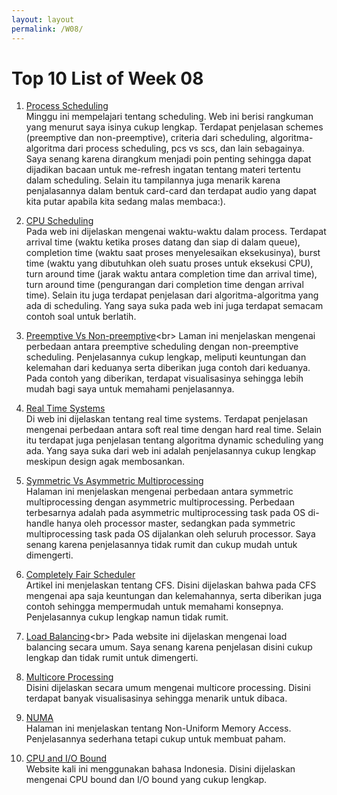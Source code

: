 ```yaml
---
layout: layout
permalink: /W08/
---
```

# Top 10 List of Week 08
1. [Process Scheduling](https://quizlet.com/115068223/ch-5-process-thread-scheduling-flash-cards/)<br>
  Minggu ini mempelajari tentang scheduling. Web ini berisi rangkuman yang menurut saya isinya cukup lengkap. Terdapat penjelasan schemes (preemptive dan non-preemptive), criteria dari scheduling, algoritma-algoritma dari process scheduling, pcs vs scs, dan lain sebagainya. Saya senang karena dirangkum menjadi poin penting sehingga dapat dijadikan bacaan untuk me-refresh ingatan tentang materi tertentu dalam scheduling. Selain itu tampilannya juga menarik karena penjalasannya dalam bentuk card-card dan terdapat audio yang dapat kita putar apabila kita sedang malas membaca:).

2. [CPU Scheduling](https://www.geeksforgeeks.org/cpu-scheduling-in-operating-systems/)<br>
  Pada web ini dijelaskan mengenai waktu-waktu dalam process. Terdapat arrival time (waktu ketika proses datang dan siap di dalam queue), completion time (waktu saat proses menyelesaikan eksekusinya), burst time (waktu yang dibutuhkan oleh suatu proses untuk eksekusi CPU), turn around time (jarak waktu antara completion time dan arrival time), turn around time (pengurangan dari completion time dengan arrival time). Selain itu juga terdapat penjelasan dari algoritma-algoritma yang ada di scheduling. Yang saya suka pada web ini juga terdapat semacam contoh soal untuk berlatih.

3. [Preemptive Vs Non-preemptive](https://www.guru99.com/preemptive-vs-non-preemptive-scheduling.html#:~:text=In%20Preemptive%20Scheduling%2C%20the%20CPU,Schedulign%20no%20switching%20takes%20place.)<br>
  Laman ini menjelaskan mengenai perbedaan antara preemptive scheduling dengan non-preemptive scheduling. Penjelasannya cukup lengkap, meliputi keuntungan dan kelemahan dari keduanya serta diberikan juga contoh dari keduanya. Pada contoh yang diberikan, terdapat visualisasinya sehingga lebih mudah bagi saya untuk memahami penjelasannya.
  
4. [Real Time Systems](https://users.ece.cmu.edu/~koopman/des_s99/real_time/)<br>
  Di web ini dijelaskan tentang real time systems. Terdapat penjelasan mengenai perbedaan antara soft real time dengan hard real time. Selain itu terdapat juga penjelasan tentang algoritma dynamic scheduling yang ada. Yang saya suka dari web ini adalah penjelasannya cukup lengkap meskipun design agak membosankan.
  
5. [Symmetric Vs Asymmetric Multiprocessing](https://techdifferences.com/difference-between-symmetric-and-asymmetric-multiprocessing.html)<br>
  Halaman ini menjelaskan mengenai perbedaan antara symmetric multiprocessing dengan asymmetric multiprocessing. Perbedaan terbesarnya adalah pada asymmetric multiprocessing task pada OS di-handle hanya oleh processor master, sedangkan pada symmetric multiprocessing task pada OS dijalankan oleh seluruh processor. Saya senang karena penjelasannya tidak rumit dan cukup mudah untuk dimengerti. 

6. [Completely Fair Scheduler](https://developer.ibm.com/technologies/linux/tutorials/l-completely-fair-scheduler/)<br>
  Artikel ini menjelaskan tentang CFS. Disini dijelaskan bahwa pada CFS mengenai apa saja keuntungan dan kelemahannya, serta diberikan juga contoh sehingga mempermudah untuk memahami konsepnya. Penjelasannya cukup lengkap namun tidak rumit.

7. [Load Balancing](https://www.citrix.com/en-in/solutions/app-delivery-and-security/load-balancing/what-is-load-balancing.html#:~:text=Load%20balancing%20is%20defined%20as,server%20capable%20of%20fulfilling%20them.)<br>
  Pada website ini dijelaskan mengenai load balancing secara umum. Saya senang karena penjelasan disini cukup lengkap dan tidak rumit untuk dimengerti.

8. [Multicore Processing](https://socs.binus.ac.id/2017/03/27/multi-core-processors/)<br>
  Disini dijelaskan secara umum mengenai multicore processing. Disini terdapat banyak visualisasinya sehingga menarik untuk dibaca.

9. [NUMA](http://www.techplayon.com/what-is-numa-non-uniform-memory-access/)<br>
  Halaman ini menjelaskan tentang Non-Uniform Memory Access. Penjelasannya sederhana tetapi cukup untuk membuat paham.

10. [CPU and I/O Bound](https://gamebrott.com/mengenal-istilah-cpu-dan-gpu-bound-yang-kerap-bikin-bingung)<br>
  Website kali ini menggunakan bahasa Indonesia. Disini dijelaskan mengenai CPU bound dan I/O bound yang cukup lengkap.
